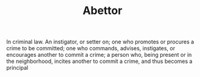 ---
title: Abettor
letter: A
permalink: "/definitions/abettor.html"
body: In criminal law. An instigator, or setter on; one who promotes or procures a
  crime to be committed; one who commands, advises, instigates, or encourages another
  to commit a crime; a person who, being present or in the neighborhood, incites another
  to commit a crime, and thus becomes a principal
published_at: '2018-07-07'
layout: post
---